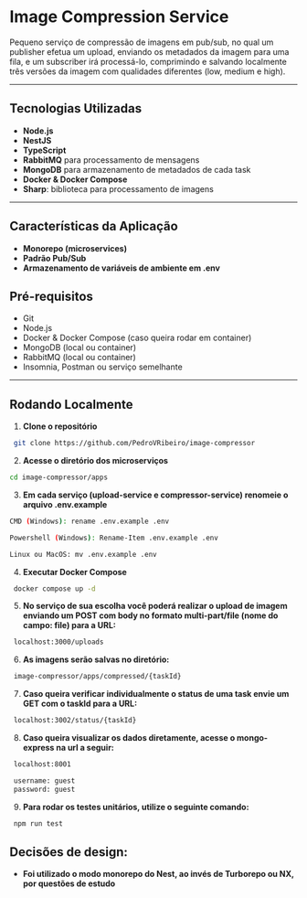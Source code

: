# Image Compression Service

Pequeno serviço de compressão de imagens em pub/sub, no qual um publisher efetua um upload, enviando os metadados da imagem para uma fila, e um subscriber irá processá-lo, comprimindo e salvando localmente três versões da imagem com qualidades diferentes (low, medium e high).

---

## Tecnologias Utilizadas

- **Node.js**
- **NestJS**
- **TypeScript**
- **RabbitMQ** para processamento de mensagens
- **MongoDB** para armazenamento de metadados de cada task
- **Docker & Docker Compose**
- **Sharp**: biblioteca para processamento de imagens

---

## Características da Aplicação

- **Monorepo (microservices)**
- **Padrão Pub/Sub**
- **Armazenamento de variáveis de ambiente em .env**

## Pré-requisitos

- Git
- Node.js
- Docker & Docker Compose (caso queira rodar em container)
- MongoDB (local ou container)
- RabbitMQ (local ou container)
- Insomnia, Postman ou serviço semelhante

---

## Rodando Localmente

1. **Clone o repositório**

```bash
 git clone https://github.com/PedroVRibeiro/image-compressor
```

2. **Acesse o diretório dos microserviços**

```bash
cd image-compressor/apps
```

3. **Em cada serviço (upload-service e compressor-service) renomeie o arquivo .env.example**

```bash
CMD (Windows): rename .env.example .env
```

```bash
Powershell (Windows): Rename-Item .env.example .env
```

```bash
Linux ou MacOS: mv .env.example .env
```

4. **Executar Docker Compose**

```sh
 docker compose up -d
```

5. **No serviço de sua escolha você poderá realizar o upload de imagem enviando um POST com body no formato multi-part/file (nome do campo: file) para a URL:**

```sh
 localhost:3000/uploads
```

6. **As imagens serão salvas no diretório:**

```sh
 image-compressor/apps/compressed/{taskId}
```

7. **Caso queira verificar individualmente o status de uma task envie um GET com o taskId para a URL:**

```sh
 localhost:3002/status/{taskId}
```

8. **Caso queira visualizar os dados diretamente, acesse o mongo-express na url a seguir:**

```sh
 localhost:8001

 username: guest
 password: guest
```

9. **Para rodar os testes unitários, utilize o seguinte comando:**

```sh
 npm run test
```

## Decisões de design:

- **Foi utilizado o modo monorepo do Nest, ao invés de Turborepo ou NX, por questões de estudo**
